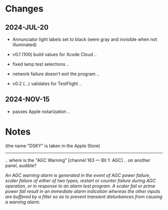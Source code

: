 #  Changes


## 2024-JUL-20

* Annunciator light labels set to black (were gray and invisible when not illuminated)

* v0.1 (100) build values for Xcode Cloud ..

* fixed lamp test selections ..

* network failure doesn't exit the program ..

* v0.2 (...) validates for TestFlight ..

## 2024-NOV-15

* passes Apple notarization ..

#  Notes

(the name "DSKY" is taken in the Apple Store)
_____________________________

.. where is the "AGC Warning” [channel 163 — Bit 1: AGC] .. on another panel,
audible?

   _An AGC warning alarm is generated in the event of AGC power failure, scaler
   failure of either of two types, restart or counter failure during AGC
   operation, or in response to an alarm test program. A scaler fail or prime
   power fail result in an immediate alarm indication whereas the other inputs
   are buffered by a filter so as to prevent transient disturbances from causing
   a warning alarm._
